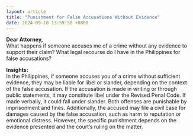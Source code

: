 ```yaml
---
layout: article
title: "Punishment for False Accusations Without Evidence"
date: 2024-09-10 13:59:50 +0800
---
```


<p><strong>Dear Attorney,</strong><br>What happens if someone accuses me of a crime without any evidence to support their claim? What legal recourse do I have in the Philippines for false accusations?</p><p><strong>Insights:</strong><br>In the Philippines, if someone accuses you of a crime without sufficient evidence, they may be liable for libel or slander, depending on the context of the false accusation. If the accusation is made in writing or through public statements, it may constitute libel under the Revised Penal Code. If made verbally, it could fall under slander. Both offenses are punishable by imprisonment and fines. Additionally, the accused may file a civil case for damages caused by the false accusation, such as harm to reputation or emotional distress. However, the specific punishment depends on the evidence presented and the court’s ruling on the matter.</p>